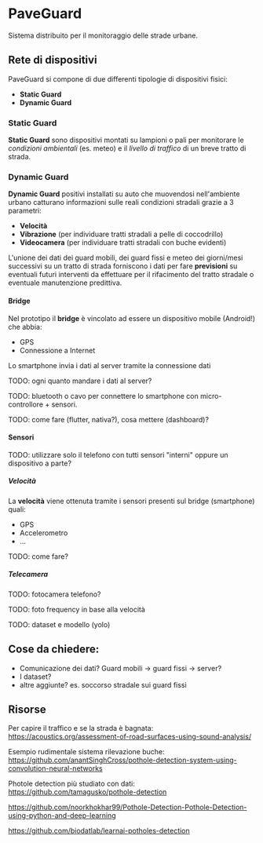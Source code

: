 # PaveGuard

Sistema distribuito per il monitoraggio delle strade urbane.


## Rete di dispositivi

PaveGuard si compone di due differenti tipologie di dispositivi fisici:

- **Static Guard**
- **Dynamic Guard**



### Static Guard 

**Static Guard** sono dispositivi montati su lampioni o pali per monitorare le *condizioni ambientali* 
(es. meteo) e il *livello di traffico* di un breve tratto di strada.


### Dynamic Guard 

**Dynamic Guard** positivi installati su auto che muovendosi nell'ambiente urbano catturano informazioni sulle 
reali condizioni stradali grazie a 3 parametri:

- **Velocità**
- **Vibrazione** (per individuare tratti stradali a pelle di coccodrillo)
- **Videocamera** (per individuare tratti stradali con buche evidenti)

L'unione dei dati dei guard mobili, dei guard fissi e meteo dei giorni/mesi successivi su un tratto di strada forniscono i dati per fare **previsioni** su eventuali futuri interventi da effettuare per il rifacimento del tratto stradale o eventuale manutenzione predittiva.

#### Bridge

Nel prototipo il **bridge** è vincolato ad essere un dispositivo mobile (Android!) che abbia:

- GPS
- Connessione a Internet

Lo smartphone invia i dati al server tramite la connessione dati

TODO: ogni quanto mandare i dati al server?

TODO: bluetooth o cavo per connettere lo smartphone con micro-controllore + sensori.  

TODO: come fare (flutter, nativa?), cosa mettere (dashboard)?


#### Sensori

TODO: utilizzare solo il telefono con tutti sensori "interni" oppure un dispositivo a parte?

##### Velocità

La **velocità** viene ottenuta tramite i sensori presenti sul bridge (smartphone) quali:

- GPS
- Accelerometro
- ...

TODO: come fare?


##### Telecamera

TODO: fotocamera telefono?

TODO: foto frequency in base alla velocità

TODO: dataset e modello (yolo)


## Cose da chiedere:

- Comunicazione dei dati? Guard mobili -> guard fissi -> server?
- I dataset?
- altre aggiunte? es. soccorso stradale sui guard fissi



## Risorse

Per capire il traffico e se la strada è bagnata: https://acoustics.org/assessment-of-road-surfaces-using-sound-analysis/

Esempio rudimentale sistema rilevazione buche: https://github.com/anantSinghCross/pothole-detection-system-using-convolution-neural-networks

Photole detection più studiato con dati: https://github.com/tamagusko/pothole-detection 

https://github.com/noorkhokhar99/Pothole-Detection-Pothole-Detection-using-python-and-deep-learning

https://github.com/biodatlab/learnai-potholes-detection